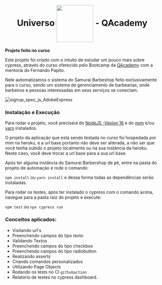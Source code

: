 <h1 align="center">
Universo <img align="center"  height="120" width="120" src="https://raw.githubusercontent.com/cypress-io/cypress-icons/e61b554695b28267a1387a839f816c73e7a7e95e/src/logo/cypress-io-logo.svg"> - QAcademy
</h1>

**Projeto feito no curso**

Este projeto foi criado com o intuito de estudar um pouco mais sobre cypress, através do curso oferecido pelo Bootcamp da [QAcademy](https://br.qacademy.io/ "QAcademy") com a mentoria do Fernando Papito.

Nele automatizamos o sistema do Samurai Barbeshop feito exclusivamente para o curso, sendo um sistema de gerenciamento de barbearias, onde barbeiros e pessoas interessadas em seus serviços se conectam.

![signup_spec_js_AdobeExpress](https://user-images.githubusercontent.com/43914674/193880338-081cb913-8384-4c94-83ba-6a5de5826ec0.gif)

### Instalação e Execução

Para rodar o projeto, você  precisará do 
[NodeJS -Vesion 16](https://nodejs.org/en/download/ "NodeJS - Vesion 16") e do [npm](https://docs.npmjs.com/downloading-and-installing-node-js-and-npm "npm") e/ou [yarn](https://yarnpkg.com/package/npm "yarn") instalados.

O  projeto da aplicação que está sendo testada no curso foi hospedada por mim na heroku, e a url base portanto não deve ser alterada,  a não ser que você tenha subido o projeto localmente ou na sua instância da heroku. Neste caso, você deve trocar a url base para a sua url base.

Após ter alguma instância do Samurai Barbershop de pé, entre na pasta do projeto de automação e rode o comando: 
    
`npm install` ou `yarn install` e dessa forma todas as dependências serão instaladas.


Para rodar os testes, após ter instalado o cypress com o comando acima, navegue para a pasta raiz do projeto e execute:

  `npm test`
ou 
  `npx cypress run`

### Conceitos aplicados:
 - Visitando url's
 - Preenchendo campos do tipo texto
 - Validando Textos
 - Preenchendo campos do tipo checkbox
 - Preenchendo campos do tipo radiobutton
 - Realizando asserts
 - Criando comandos personalizados
 - Utilizando Page Objects
 - Rodando os tests no CI `githubaction`
 - Relatorio de testes no cypress dashboard.
